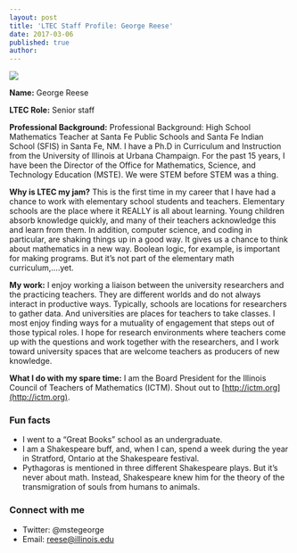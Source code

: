 ```yaml
---
layout: post
title: 'LTEC Staff Profile: George Reese'
date: 2017-03-06
published: true
author:
---
```


<img src="http://everydaycomputing.org/static/img/portfolio/reese.jpg" class="post-main-image-right">

**Name:** George Reese

**LTEC Role:**  Senior staff

**Professional Background:** Professional Background: High School Mathematics Teacher at Santa Fe Public Schools and Santa Fe Indian School (SFIS) in Santa Fe, NM. I have a Ph.D in Curriculum and Instruction from the University of Illinois at Urbana Champaign. For the past 15 years, I have been the Director of the Office for Mathematics, Science, and Technology Education (MSTE). We were STEM before STEM was a thing.  

<!--excerpt-->

**Why is LTEC my jam?** This is the first time in my career that I have had a chance to work with elementary school students and teachers. Elementary schools are the place where it REALLY is all about learning. Young children absorb knowledge quickly, and many of their teachers acknowledge this and learn from them. In addition, computer science, and coding in particular, are shaking things up in a good way. It gives us a chance to think about mathematics in a new way. Boolean logic, for example, is important for making programs. But it’s not part of the elementary math curriculum,….yet.

**My work:** I enjoy working a liaison between the university researchers and the practicing teachers. They are different worlds and do not always interact in productive ways. Typically, schools are locations for researchers to gather data. And universities are places for teachers to take classes. I most enjoy finding ways for a mutuality of engagement that steps out of those typical roles. I hope for research environments where teachers come up with the questions and work together with the researchers, and I work toward university spaces that are welcome teachers as producers of new knowledge.

**What I do with my spare time:**  I am the Board President for the Illinois Council of Teachers of Mathematics (ICTM). Shout out to [http://ictm.org](http://ictm.org).

### Fun facts ###
* I went to a “Great Books” school as an undergraduate.
* I am a Shakespeare buff, and, when I can, spend a week during the year in Stratford, Ontario at the Shakespeare festival.
* Pythagoras is mentioned in three different Shakespeare plays. But it’s never about math. Instead, Shakespeare knew him for the theory of the transmigration of souls from humans to animals.  


### Connect with me ###
* Twitter: @mstegeorge
* Email: [reese@illinois.edu](mailto:reese@illinois.edu)
